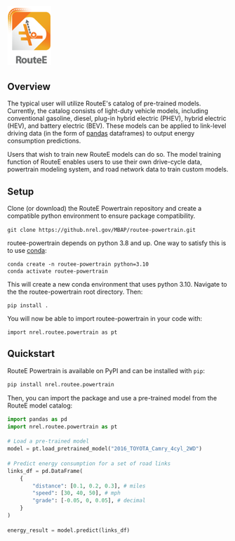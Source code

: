 # <img src="docs/images/routeelogo.png" alt="Routee Powertrain" width="100"/>

## Overview

The typical user will utilize RouteE's catalog of pre-trained models. Currently, the
catalog consists of light-duty vehicle models, including conventional gasoline, diesel, plug-in hybrid electric (PHEV),
hybrid electric (HEV), and battery electric (BEV). These models can be applied to link-level driving data (in the form
of [pandas](https://pandas.pydata.org/) dataframes) to output energy consumption predictions.

Users that wish to train new RouteE models can do so. The model training function of RouteE enables users to use their
own drive-cycle data, powertrain modeling system, and road network data to train custom models.

## Setup

Clone (or download) the RouteE Powertrain repository and create a compatible python environment to ensure package compatibility.

`git clone https://github.nrel.gov/MBAP/routee-powertrain.git`

routee-powertrain depends on python 3.8 and up. One way to satisfy this is to use [conda](https://conda.io/docs/):

```console
conda create -n routee-powertrain python=3.10
conda activate routee-powertrain
```

This will create a new conda environment that uses python 3.10. Navigate to the the routee-powertrain root directory. Then:

```console
pip install .
```

You will now be able to import routee-powertrain in your code with:

```console
import nrel.routee.powertrain as pt
```

## Quickstart

RouteE Powertrain is available on PyPI and can be installed with `pip`:

```bash
pip install nrel.routee.powertrain
```

Then, you can import the package and use a pre-trained model from the RouteE model catalog:

```python
import pandas as pd
import nrel.routee.powertrain as pt

# Load a pre-trained model
model = pt.load_pretrained_model("2016_TOYOTA_Camry_4cyl_2WD")

# Predict energy consumption for a set of road links
links_df = pd.DataFrame(
    {
        "distance": [0.1, 0.2, 0.3], # miles
        "speed": [30, 40, 50], # mph
        "grade": [-0.05, 0, 0.05], # decimal 
    }
)

energy_result = model.predict(links_df)
```

